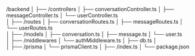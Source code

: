/backend
│
├── /controllers
│   ├── conversationController.ts
│   ├── messageController.ts
│   └── userController.ts     
│
├── /routes
│   ├── conversationRoutes.ts
│   ├── messageRoutes.ts
│   └── userRoutes.ts          
│
├── /models
│   ├── conversation.ts
│   ├── message.ts
│   └── user.ts                
│
├── /middlewares
│   └── authMiddleware.ts
│
├── db.ts
│   
│
├── /prisma
│   └── prismaClient.ts
│
├── /index.ts
│
└── package.json

